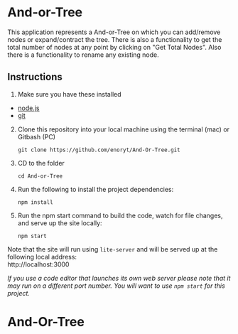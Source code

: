 # And-or-Tree
This application represents a And-or-Tree on which you can add/remove nodes or expand/contract the tree. There is also a functionality to get the total number of nodes at any point by clicking on "Get Total Nodes". Also there is a functionality to rename any existing node.

## Instructions

1. Make sure you have these installed
  - [node.js](http://nodejs.org/)
  - [git](http://git-scm.com/)

2. Clone this repository into your local machine using the terminal (mac) or Gitbash (PC) 

    `git clone https://github.com/enoryt/And-Or-Tree.git`
    
3. CD to the folder

    `cd And-or-Tree`
    
4. Run the following to install the project dependencies:

    `npm install`
    
5. Run the npm start command to build the code, watch for file changes, and serve up the site locally:

    `npm start`

Note that the site will run using `lite-server` and will be served up at the following local address:  
    http://localhost:3000

*If you use a code editor that launches its own web server please note that it may run on a different port number. 
You will want to use `npm start` for this project.*
  
# And-Or-Tree

